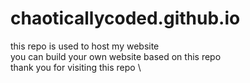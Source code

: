 # chaoticallycoded.github.io
this repo is used to host my website \
you can build your own website based on this repo \
thank you for visiting this repo \
